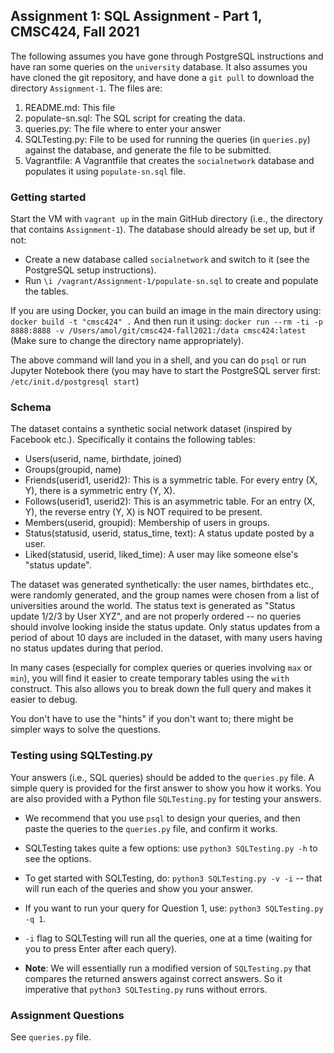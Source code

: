 ## Assignment 1: SQL Assignment - Part 1, CMSC424, Fall 2021

The following assumes you have gone through PostgreSQL instructions and have ran some queries on the `university` database. 
It also assumes you have cloned the git repository, and have done a `git pull` to download the directory `Assignment-1`. The files are:

1. README.md: This file
1. populate-sn.sql: The SQL script for creating the data.
1. queries.py: The file where to enter your answer
1. SQLTesting.py: File to be used for running the queries (in `queries.py`) against the database, and generate the file to be submitted.
1. Vagrantfile: A Vagrantfile that creates the `socialnetwork` database and populates it using `populate-sn.sql` file.

### Getting started
Start the VM with `vagrant up` in the main GitHub directory (i.e., the directory that contains `Assignment-1`). The database should already be set up, but if not: 
- Create a new database called `socialnetwork` and switch to it (see the PostgreSQL setup instructions).
- Run `\i /vagrant/Assignment-1/populate-sn.sql` to create and populate the tables. 

If you are using Docker, you can build an image in the main directory using:
`docker build -t "cmsc424" .`
And then run it using:
`docker run --rm -ti -p 8888:8888 -v /Users/amol/git/cmsc424-fall2021:/data cmsc424:latest`
(Make sure to change the directory name appropriately).

The above command will land you in a shell, and you can do `psql` or run Jupyter Notebook there (you may have to start the PostgreSQL server first: `/etc/init.d/postgresql start`)

### Schema 
The dataset contains a synthetic social network dataset (inspired by Facebook etc.). Specifically it contains the following tables:
- Users(userid, name, birthdate, joined)
- Groups(groupid, name)
- Friends(userid1, userid2): This is a symmetric table. For every entry (X, Y), there is a symmetric entry (Y, X).
- Follows(userid1, userid2): This is an asymmetric table. For an entry (X, Y), the reverse entry (Y, X) is NOT required to be present.
- Members(userid, groupid): Membership of users in groups.
- Status(statusid, userid, status_time, text): A status update posted by a user.
- Liked(statusid, userid, liked_time): A user may like someone else's "status update".

The dataset was generated synthetically: the user names, birthdates etc., were randomly generated, and the group names were chosen from a list of universities around the world. The status text is generated as "Status update 1/2/3 by User XYZ", and are not properly ordered -- no queries should involve looking inside the status update.  Only status updates from a period of about 10 days are included in the dataset, with many users having no status updates during that period.

In many cases (especially for complex queries or queries involving `max` or `min`), you will find it easier to create temporary tables using the `with` construct. This also allows you to break down the full query and makes it easier to debug.

You don't have to use the "hints" if you don't want to; there might be simpler ways to solve the questions.

### Testing using SQLTesting.py
Your answers (i.e., SQL queries) should be added to the `queries.py` file. A simple query is provided for the first answer to show you how it works.
You are also provided with a Python file `SQLTesting.py` for testing your answers.

- We recommend that you use `psql` to design your queries, and then paste the queries to the `queries.py` file, and confirm it works.

- SQLTesting takes quite a few options: use `python3 SQLTesting.py -h` to see the options.

- To get started with SQLTesting, do: `python3 SQLTesting.py -v -i` -- that will run each of the queries and show you your answer.

- If you want to run your query for Question 1, use: `python3 SQLTesting.py -q 1`. 

- `-i` flag to SQLTesting will run all the queries, one at a time (waiting for you to press Enter after each query).

- **Note**: We will essentially run a modified version of `SQLTesting.py` that compares the returned answers against correct answers. So it imperative that `python3 SQLTesting.py` runs without errors.
      
### Assignment Questions
See `queries.py` file.
